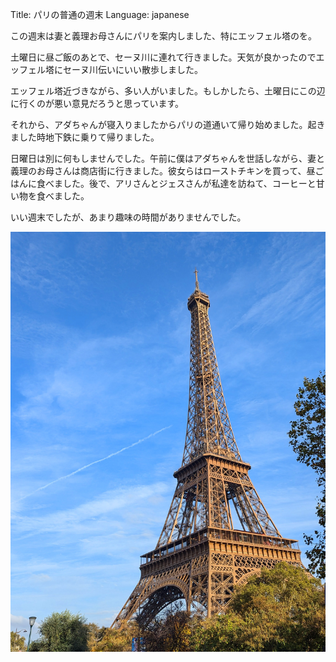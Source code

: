 Title: パリの普通の週末
Language: japanese

この週末は妻と義理お母さんにパリを案内しました、特にエッフェル塔のを。

土曜日に昼ご飯のあとで、セーヌ川に連れて行きました。天気が良かったのでエッフェル塔にセーヌ川伝いにいい散歩しました。

エッフェル塔近づきながら、多い人がいました。もしかしたら、土曜日にこの辺に行くのが悪い意見だろうと思っています。

それから、アダちゃんが寝入りましたからパリの道通いて帰り始めました。起きました時地下鉄に乗りて帰りました。

日曜日は別に何もしませんでした。午前に僕はアダちゃんを世話しながら、妻と義理のお母さんは商店街に行きました。彼女らはローストチキンを買って、昼ごはんに食べました。後で、アリさんとジェスさんが私達を訪ねて、コーヒーと甘い物を食べました。

いい週末でしたが、あまり趣味の時間がありませんでした。


![Eiffel Tower](./images/paris-eiffel-tower.jpg)